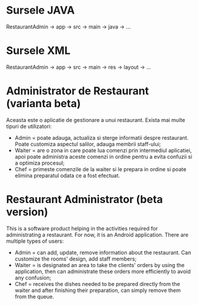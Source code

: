 # Sursele JAVA
RestaurantAdmin -> app -> src -> main -> java -> ...

# Sursele XML
RestaurantAdmin -> app -> src -> main -> res -> layout -> ...

# Administrator de Restaurant (varianta beta)

Aceasta este o aplicatie de gestionare a unui restaurant. Exista mai multe tipuri de utilizatori:

- Admin = poate adauga, actualiza si sterge informatii despre restaurant. Poate customiza aspectul salilor, adauga membrii staff-ului;
- Waiter = are o zona in care poate lua comenzi prin intermediul aplicatiei, apoi poate administra aceste comenzi in ordine pentru a evita confuzii si a optimiza procesul;
- Chef = primeste comenzile de la waiter si le prepara in ordine si poate elimina preparatul odata ce a fost efectuat.
    
# Restaurant Administrator (beta version)

This is a software product helping in the activities required for administrating a restaurant. For now, it is an Android application. There are multiple types of users:
    
- Admin = can add, update, remove information about the restaurant. Can customize the rooms' design, add staff members;
- Waiter = is designated an area to take the clients' orders by using the application, then can administrate these orders more efficiently to avoid any confusion;
- Chef = receives the dishes needed to be prepared directly from the waiter and after finishing their preparation, can simply remove them from the queue.
